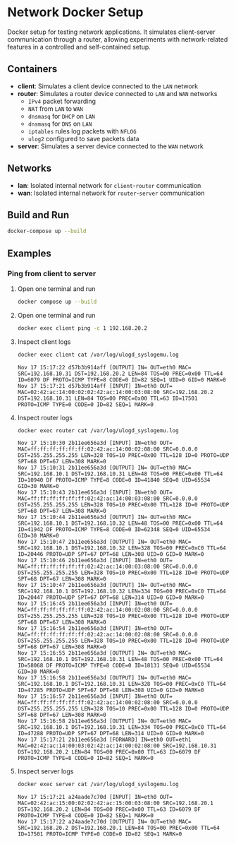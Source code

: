 # Network Docker Setup

Docker setup for testing network applications. It simulates client-server communication through a router, allowing experiments with network-related features in a controlled and self-contained setup.

## Containers
- **client**: Simulates a client device connected to the `LAN` network
- **router**: Simulates a router device connected to `LAN` and `WAN` networks
    - `IPv4` packet forwarding
    - `NAT` from `LAN` to `WAN`
    - `dnsmasq` for `DHCP` on `LAN`
    - `dnsmasq` for `DNS` on `LAN`
    - `iptables` rules log packets with `NFLOG`
    - `ulog2` configured to save packets data
- **server**: Simulates a server device connected to the `WAN` network

## Networks
- **lan**: Isolated internal network for `client`-`router` communication
- **wan**: Isolated internal network for `router`-`server` communication

## Build and Run

```bash
docker-compose up --build
```

## Examples

### Ping from client to server

1. Open one terminal and run
    ```bash
    docker compose up --build
    ```
2. Open one terminal and run
    ```bash
    docker exec client ping -c 1 192.168.20.2
    ```
3. Inspect client logs
    ```bash
    docker exec client cat /var/log/ulogd_syslogemu.log
    ```

    ```log
    Nov 17 15:17:22 d57b3b914aff [OUTPUT] IN= OUT=eth0 MAC= SRC=192.168.10.31 DST=192.168.20.2 LEN=84 TOS=00 PREC=0x00 TTL=64 ID=6079 DF PROTO=ICMP TYPE=8 CODE=0 ID=82 SEQ=1 UID=0 GID=0 MARK=0
    Nov 17 15:17:21 d57b3b914aff [INPUT] IN=eth0 OUT= MAC=02:42:ac:14:00:02:02:42:ac:14:00:03:08:00 SRC=192.168.20.2 DST=192.168.10.31 LEN=84 TOS=00 PREC=0x00 TTL=63 ID=17501 PROTO=ICMP TYPE=0 CODE=0 ID=82 SEQ=1 MARK=0
    ```

4. Inspect router logs
    ```bash
    docker exec router cat /var/log/ulogd_syslogemu.log
    ```

    ```log
    Nov 17 15:10:30 2b11ee656a3d [INPUT] IN=eth0 OUT= MAC=ff:ff:ff:ff:ff:ff:02:42:ac:14:00:02:08:00 SRC=0.0.0.0 DST=255.255.255.255 LEN=328 TOS=10 PREC=0x00 TTL=128 ID=0 PROTO=UDP SPT=68 DPT=67 LEN=308 MARK=0
    Nov 17 15:10:31 2b11ee656a3d [OUTPUT] IN= OUT=eth0 MAC= SRC=192.168.10.1 DST=192.168.10.31 LEN=48 TOS=00 PREC=0x00 TTL=64 ID=10940 DF PROTO=ICMP TYPE=8 CODE=0 ID=41840 SEQ=0 UID=65534 GID=30 MARK=0
    Nov 17 15:10:43 2b11ee656a3d [INPUT] IN=eth0 OUT= MAC=ff:ff:ff:ff:ff:ff:02:42:ac:14:00:03:08:00 SRC=0.0.0.0 DST=255.255.255.255 LEN=328 TOS=10 PREC=0x00 TTL=128 ID=0 PROTO=UDP SPT=68 DPT=67 LEN=308 MARK=0
    Nov 17 15:10:44 2b11ee656a3d [OUTPUT] IN= OUT=eth0 MAC= SRC=192.168.10.1 DST=192.168.10.32 LEN=48 TOS=00 PREC=0x00 TTL=64 ID=41942 DF PROTO=ICMP TYPE=8 CODE=0 ID=62348 SEQ=0 UID=65534 GID=30 MARK=0
    Nov 17 15:10:47 2b11ee656a3d [OUTPUT] IN= OUT=eth0 MAC= SRC=192.168.10.1 DST=192.168.10.32 LEN=328 TOS=00 PREC=0xC0 TTL=64 ID=20446 PROTO=UDP SPT=67 DPT=68 LEN=308 UID=0 GID=0 MARK=0
    Nov 17 15:10:46 2b11ee656a3d [INPUT] IN=eth0 OUT= MAC=ff:ff:ff:ff:ff:ff:02:42:ac:14:00:03:08:00 SRC=0.0.0.0 DST=255.255.255.255 LEN=328 TOS=10 PREC=0x00 TTL=128 ID=0 PROTO=UDP SPT=68 DPT=67 LEN=308 MARK=0
    Nov 17 15:10:47 2b11ee656a3d [OUTPUT] IN= OUT=eth0 MAC= SRC=192.168.10.1 DST=192.168.10.32 LEN=334 TOS=00 PREC=0xC0 TTL=64 ID=20447 PROTO=UDP SPT=67 DPT=68 LEN=314 UID=0 GID=0 MARK=0
    Nov 17 15:16:45 2b11ee656a3d [INPUT] IN=eth0 OUT= MAC=ff:ff:ff:ff:ff:ff:02:42:ac:14:00:02:08:00 SRC=0.0.0.0 DST=255.255.255.255 LEN=328 TOS=10 PREC=0x00 TTL=128 ID=0 PROTO=UDP SPT=68 DPT=67 LEN=308 MARK=0
    Nov 17 15:16:54 2b11ee656a3d [INPUT] IN=eth0 OUT= MAC=ff:ff:ff:ff:ff:ff:02:42:ac:14:00:02:08:00 SRC=0.0.0.0 DST=255.255.255.255 LEN=328 TOS=10 PREC=0x00 TTL=128 ID=0 PROTO=UDP SPT=68 DPT=67 LEN=308 MARK=0
    Nov 17 15:16:55 2b11ee656a3d [OUTPUT] IN= OUT=eth0 MAC= SRC=192.168.10.1 DST=192.168.10.31 LEN=48 TOS=00 PREC=0x00 TTL=64 ID=58068 DF PROTO=ICMP TYPE=8 CODE=0 ID=18131 SEQ=0 UID=65534 GID=30 MARK=0
    Nov 17 15:16:58 2b11ee656a3d [OUTPUT] IN= OUT=eth0 MAC= SRC=192.168.10.1 DST=192.168.10.31 LEN=328 TOS=00 PREC=0xC0 TTL=64 ID=47285 PROTO=UDP SPT=67 DPT=68 LEN=308 UID=0 GID=0 MARK=0
    Nov 17 15:16:57 2b11ee656a3d [INPUT] IN=eth0 OUT= MAC=ff:ff:ff:ff:ff:ff:02:42:ac:14:00:02:08:00 SRC=0.0.0.0 DST=255.255.255.255 LEN=328 TOS=10 PREC=0x00 TTL=128 ID=0 PROTO=UDP SPT=68 DPT=67 LEN=308 MARK=0
    Nov 17 15:16:58 2b11ee656a3d [OUTPUT] IN= OUT=eth0 MAC= SRC=192.168.10.1 DST=192.168.10.31 LEN=334 TOS=00 PREC=0xC0 TTL=64 ID=47288 PROTO=UDP SPT=67 DPT=68 LEN=314 UID=0 GID=0 MARK=0
    Nov 17 15:17:21 2b11ee656a3d [FORWARD] IN=eth0 OUT=eth1 MAC=02:42:ac:14:00:03:02:42:ac:14:00:02:08:00 SRC=192.168.10.31 DST=192.168.20.2 LEN=84 TOS=00 PREC=0x00 TTL=63 ID=6079 DF PROTO=ICMP TYPE=8 CODE=0 ID=82 SEQ=1 MARK=0
    ```

4. Inspect server logs
    ```bash
    docker exec server cat /var/log/ulogd_syslogemu.log
    ```

    ```log
    Nov 17 15:17:21 a24aade7c70d [INPUT] IN=eth0 OUT= MAC=02:42:ac:15:00:02:02:42:ac:15:00:03:08:00 SRC=192.168.20.1 DST=192.168.20.2 LEN=84 TOS=00 PREC=0x00 TTL=63 ID=6079 DF PROTO=ICMP TYPE=8 CODE=0 ID=82 SEQ=1 MARK=0
    Nov 17 15:17:22 a24aade7c70d [OUTPUT] IN= OUT=eth0 MAC= SRC=192.168.20.2 DST=192.168.20.1 LEN=84 TOS=00 PREC=0x00 TTL=64 ID=17501 PROTO=ICMP TYPE=0 CODE=0 ID=82 SEQ=1 MARK=0
    ```
